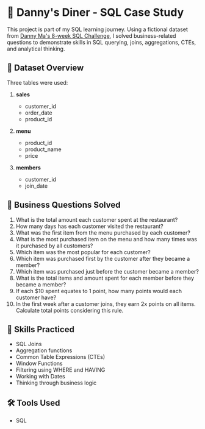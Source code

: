 # 🍜 Danny's Diner - SQL Case Study

This project is part of my SQL learning journey. Using a fictional dataset from [Danny Ma's 8-week SQL Challenge](https://8weeksqlchallenge.com), I solved business-related questions to demonstrate skills in SQL querying, joins, aggregations, CTEs, and analytical thinking.

## 📂 Dataset Overview

Three tables were used:

1. **sales**
   - customer_id
   - order_date
   - product_id

2. **menu**
   - product_id
   - product_name
   - price

3. **members**
   - customer_id
   - join_date

## 📌 Business Questions Solved

1. What is the total amount each customer spent at the restaurant?
2. How many days has each customer visited the restaurant?
3. What was the first item from the menu purchased by each customer?
4. What is the most purchased item on the menu and how many times was it purchased by all customers?
5. Which item was the most popular for each customer?
6. Which item was purchased first by the customer after they became a member?
7. Which item was purchased just before the customer became a member?
8. What is the total items and amount spent for each member before they became a member?
9. If each $10 spent equates to 1 point, how many points would each customer have?
10. In the first week after a customer joins, they earn 2x points on all items. Calculate total points considering this rule.

## 📘 Skills Practiced

- SQL Joins
- Aggregation functions
- Common Table Expressions (CTEs)
- Window Functions
- Filtering using WHERE and HAVING
- Working with Dates
- Thinking through business logic

## 🛠 Tools Used

- SQL 



